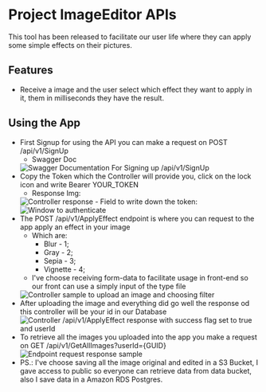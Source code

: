 # Project ImageEditor APIs

This tool has been released to facilitate our user life where they can apply some simple effects on their pictures.

## Features
- Receive a image and the user select which effect they want to apply in it, them in milliseconds they have the result.

## Using the App
- First Signup for using the API you can make a request on POST /api/v1/SignUp
  - Swagger Doc
  <img src="./DocsImg/Screenshot 2024-03-10 at 4.52.50 PM.png" alt="Swagger Documentation For Signing up /api/v1/SignUp">
- Copy the Token which the Controller will provide you, click on the lock icon and write Bearer YOUR_TOKEN
  - Response Img:
  <img src="./DocsImg/Screenshot 2024-03-10 at 4.56.44 PM.png" alt="Controller response">
  - Field to write down the token:
  <img src="./DocsImg/Screenshot 2024-03-10 at 4.58.38 PM.png" alt="Window to authenticate">
- The POST /api/v1/ApplyEffect endpoint is where you can request to the app apply an effect in your image
  - Which are:
    - Blur - 1;
    - Gray - 2;
    - Sepia - 3;
    - Vignette - 4;
  - I've choose receiving form-data to facilitate usage in front-end so our front can use a simply input of the type file
  <img src="./DocsImg/Screenshot 2024-03-10 at 5.05.14 PM.png" alt="Controller sample to upload an image and choosing filter">
- After uploading the image and everything did go well the response od this controller will be your id in our Database
  <img src="./DocsImg/Screenshot 2024-03-10 at 5.08.43 PM.png" alt="Controller /api/v1/ApplyEffect response with success flag set to true and userId">
- To retrieve all the images you uploaded into the app you make a request on GET /api/v1/GetAllImages?userId={GUID}
  <img src="./DocsImg/Screenshot 2024-03-10 at 5.41.46 PM.png" alt="Endpoint request response sample">
- PS.: I've choose saving all the image original and edited in a S3 Bucket, I gave access to public so everyone can retrieve data from data bucket, also I save data in a Amazon RDS Postgres.
